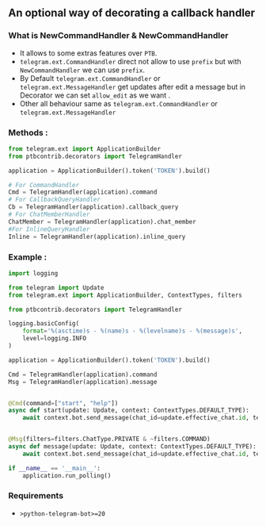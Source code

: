 ## An optional way of decorating a callback handler


### What is NewCommandHandler & NewCommandHandler
 - It allows to some extras features over `PTB`.
 - `telegram.ext.CommandHandler` direct not allow to use `prefix` but with `NewCommandHandler` we can use `prefix`.
 - By Default `telegram.ext.CommandHandler` or `telegram.ext.MessageHandler` get updates after edit a message but in Decorator we can set `allow_edit` as we want .
 - Other all behaviour same as `telegram.ext.CommandHandler` or `telegram.ext.MessageHandler`


### Methods :
```python
from telegram.ext import ApplicationBuilder
from ptbcontrib.decorators import TelegramHandler

application = ApplicationBuilder().token('TOKEN').build()

# For CommandHandler
Cmd = TelegramHandler(application).command
# For CallbackQueryHandler
Cb = TelegramHandler(application).callback_query
# For ChatMemberHandler
ChatMember = TelegramHandler(application).chat_member
#For InlineQueryHandler
Inline = TelegramHandler(application).inline_query

```
### Example :
```python
import logging

from telegram import Update
from telegram.ext import ApplicationBuilder, ContextTypes, filters

from ptbcontrib.decorators import TelegramHandler

logging.basicConfig(
    format='%(asctime)s - %(name)s - %(levelname)s - %(message)s',
    level=logging.INFO
)

application = ApplicationBuilder().token('TOKEN').build()

Cmd = TelegramHandler(application).command
Msg = TelegramHandler(application).message


@Cmd(command=["start", "help"])
async def start(update: Update, context: ContextTypes.DEFAULT_TYPE):
    await context.bot.send_message(chat_id=update.effective_chat.id, text="I'm a bot, please talk to me!")


@Msg(filters=filters.ChatType.PRIVATE & ~filters.COMMAND)
async def message(update: Update, context: ContextTypes.DEFAULT_TYPE):
    await context.bot.send_message(chat_id=update.effective_chat.id, text=update.message.text)

if __name__ == '__main__':
    application.run_polling()

```


### Requirements

*   `>python-telegram-bot>=20`


